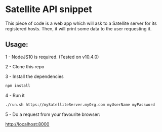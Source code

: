 # Satellite API snippet

This piece of code is a web app which will ask to a Satellite server for its registered hosts. Then, it will print some data to the user requesting it.

## Usage:

1 - NodeJS10 is required. (Tested on v10.4.0)

2 - Clone this repo

3 - Install the dependencies

```bash
npm install
```

4 - Run it

```bash
./run.sh https://mySatelliteServer.myOrg.com myUserName myPassword
```

5 - Do a request from your favourite browser:

<http://localhost:8000>
